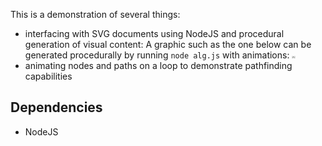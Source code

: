 This is a demonstration of several things:
- interfacing with SVG documents using NodeJS and procedural generation of visual content:
    A graphic such as the one below can be generated procedurally by running `node alg.js` with animations:
    ![Example of generated SVG](output.svg)
- animating nodes and paths on a loop to demonstrate pathfinding capabilities

## Dependencies
- NodeJS
